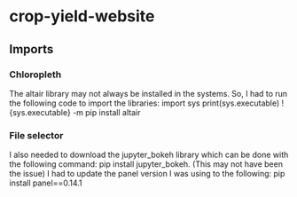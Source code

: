 # crop-yield-website
## Imports
### Chloropleth
The altair library may not always be installed in the systems. So, I had to run the following code to import the libraries:
import sys
print(sys.executable)
!{sys.executable} -m pip install altair 

### File selector
I also needed to download the jupyter_bokeh library which can be done with the following command:
pip install jupyter_bokeh. (This may not have been the issue)
I had to update the panel version I was using to the following: 
pip install panel==0.14.1
